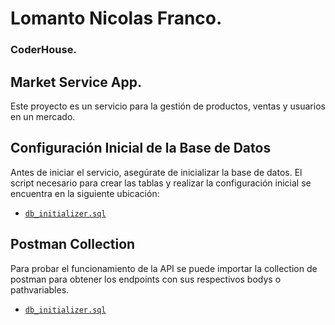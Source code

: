 # Lomanto Nicolas Franco.
### CoderHouse.

## Market Service App.

Este proyecto es un servicio para la gestión de productos, ventas y usuarios en un mercado.

## Configuración Inicial de la Base de Datos

Antes de iniciar el servicio, asegúrate de inicializar la base de datos. El script necesario para crear las tablas y realizar la configuración inicial se encuentra en la siguiente ubicación:

- [`db_initializer.sql`](src/main/java/com/nqlo/ch/mkt/service/scripts/db_initializer.sql)

## Postman Collection

Para probar el funcionamiento de la API se puede importar la collection de postman para obtener los endpoints con sus respectivos bodys o pathvariables. 

- [`db_initializer.sql`](src/main/java/com/nqlo/ch/mkt/resorces/market-service-api.postman_collection.json)